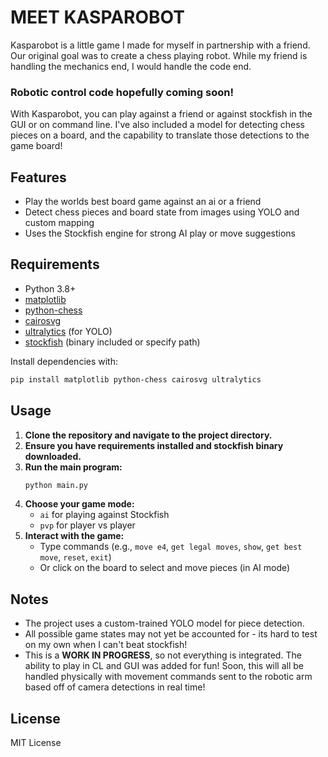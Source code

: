 # MEET KASPAROBOT

Kasparobot is a little game I made for myself in partnership with a friend. Our original goal was to create a chess playing robot. While my friend is handling the mechanics end, I would handle the code end.
### Robotic control code hopefully coming soon! ###
With Kasparobot, you can play against a friend or against stockfish in the GUI or on command line.
I've also included a model for detecting chess pieces on a board, and the capability to translate those detections to the game board!

## Features

- Play the worlds best board game against an ai or a friend
- Detect chess pieces and board state from images using YOLO and custom mapping
- Uses the Stockfish engine for strong AI play or move suggestions

## Requirements

- Python 3.8+
- [matplotlib](https://matplotlib.org/)
- [python-chess](https://python-chess.readthedocs.io/)
- [cairosvg](https://cairosvg.org/)
- [ultralytics](https://docs.ultralytics.com/) (for YOLO)
- [stockfish](https://stockfishchess.org/) (binary included or specify path)

Install dependencies with:
```bash
pip install matplotlib python-chess cairosvg ultralytics
```

## Usage

1. **Clone the repository and navigate to the project directory.**
2. **Ensure you have requirements installed and stockfish binary downloaded.**
3. **Run the main program:**
   ```bash
   python main.py
   ```
4. **Choose your game mode:**
   - `ai` for playing against Stockfish
   - `pvp` for player vs player
5. **Interact with the game:**
   - Type commands (e.g., `move e4`, `get legal moves`, `show`, `get best move`, `reset`, `exit`)
   - Or click on the board to select and move pieces (in AI mode)

## Notes
- The project uses a custom-trained YOLO model for piece detection.
- All possible game states may not yet be accounted for - its hard to test on my own when I can't beat stockfish!
- This is a **WORK IN PROGRESS**, so not everything is integrated. The ability to play in CL and GUI was added for fun! Soon, this will all be handled physically with movement commands sent to the robotic arm based off of camera detections in real time!

## License
MIT License
